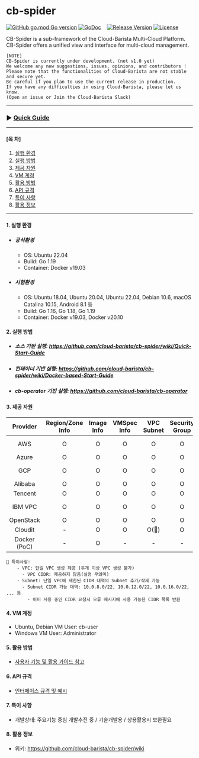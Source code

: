 # cb-spider
[![GitHub go.mod Go version](https://img.shields.io/github/go-mod/go-version/cloud-barista/cb-spider?label=go.mod)](https://github.com/cloud-barista/cb-spider/blob/master/go.mod)
[![GoDoc](https://godoc.org/github.com/cloud-barista/cb-spider?status.svg)](https://pkg.go.dev/github.com/cloud-barista/cb-spider@master)&nbsp;&nbsp;&nbsp;
[![Release Version](https://img.shields.io/github/v/release/cloud-barista/cb-spider)](https://github.com/cloud-barista/cb-spider/releases)
[![License](https://img.shields.io/badge/License-Apache%202.0-blue.svg)](https://github.com/cloud-barista/cb-spider/blob/master/LICENSE)

CB-Spider is a sub-framework of the Cloud-Barista Multi-Cloud Platform.<br>
CB-Spider offers a unified view and interface for multi-cloud management.


```
[NOTE]
CB-Spider is currently under development. (not v1.0 yet)
We welcome any new suggestions, issues, opinions, and contributors !
Please note that the functionalities of Cloud-Barista are not stable and secure yet.
Be careful if you plan to use the current release in production.
If you have any difficulties in using Cloud-Barista, please let us know.
(Open an issue or Join the Cloud-Barista Slack)
```
***
### ▶ **[Quick Guide](https://github.com/cloud-barista/cb-spider/wiki/Quick-Start-Guide)**
***

#### [목    차]

1. [실행 환경](#1-실행-환경)
2. [실행 방법](#2-실행-방법)
3. [제공 자원](#3-제공-자원)
4. [VM 계정](#4-VM-계정)
5. [활용 방법](#5-활용-방법)
6. [API 규격](#6-API-규격)
7. [특이 사항](#7-특이-사항)
8. [활용 정보](#8-활용-정보)
 
***

#### 1. 실행 환경

- ##### 공식환경
  - OS: Ubuntu 22.04
  - Build: Go 1.19
  - Container: Docker v19.03

- ##### 시험환경
  - OS: Ubuntu 18.04, Ubuntu 20.04, Ubuntu 22.04, Debian 10.6, macOS Catalina 10.15, Android 8.1 등
  - Build: Go 1.16, Go 1.18, Go 1.19
  - Container: Docker v19.03, Docker v20.10

#### 2. 실행 방법

- ##### 소스 기반 실행: https://github.com/cloud-barista/cb-spider/wiki/Quick-Start-Guide
- ##### 컨테이너 기반 실행: https://github.com/cloud-barista/cb-spider/wiki/Docker-based-Start-Guide
- ##### cb-operator 기반 실행: https://github.com/cloud-barista/cb-operator


#### 3. 제공 자원

  | Provider | Region/Zone<br>Info | Image<br>Info | VMSpec<br>Info| VPC<br>Subnet | Security<br>Group | VM KeyPair| VM   | NLB/Disk<br>MyImage | managed-K8S |
  |:-------------:|:-------------:|:-------------:|:-------------:|:-------------:|:-------------:|:-------------:|:-------------:|:-------------:|:-------------:|
  | AWS           | O          | O          | O          | O          | O          | O          | O          | O          |Coming Soon|
  | Azure         | O          | O          | O          | O          | O          | O          | O          | O          | O          |
  | GCP           | O          | O          | O          | O          | O          | O          | O          | O          |Coming Soon|
  | Alibaba       | O          | O          | O          | O          | O          | O          | O          | O          | O          |
  | Tencent       | O          | O          | O          | O          | O          | O          | O          | O          | O          |
  | IBM VPC       | O          | O          | O          | O          | O          | O          | O          | O          |Coming Soon|
  | OpenStack     | O          | O          | O          | O          | O          | O          | O          | O          | - |
  | Cloudit       | -          | O          | O          | O(💬)      | O          | O          | O          | O          | - |
  | Docker (PoC)  | -          | O          | -          | -          | -          | -          | O          | -          | - |

    💬 특이사항: 
        - VPC: 단일 VPC 생성 제공 (두개 이상 VPC 생성 불가)
          - VPC CIDR: 제공하지 않음(설정 무의미)
        - Subnet: 단일 VPC에 제한된 CIDR 대역의 Subnet 추가/삭제 가능
          - Subnet CIDR 가능 대역: 10.0.8.0/22, 10.0.12.0/22, 10.0.16.0/22, ... 등
            - 이미 사용 중인 CIDR 요청시 오류 메시지에 사용 가능한 CIDR 목록 반환

#### 4. VM 계정
- Ubuntu, Debian VM User: cb-user
- Windows VM User: Administrator


#### 5. 활용 방법
- [사용자 기능 및 활용 가이드 참고](https://github.com/cloud-barista/cb-spider/wiki/features-and-usages)


#### 6. API 규격

- [인터페이스 규격 및 예시](https://github.com/cloud-barista/cb-spider/wiki/CB-Spider-User-Interface)


#### 7. 특이 사항
- 개발상태: 주요기능 중심 개발추진 중 / 기술개발용 / 상용활용시 보완필요


#### 8. 활용 정보
- 위키: https://github.com/cloud-barista/cb-spider/wiki
